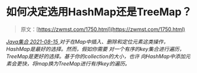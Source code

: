 <!--yml
category: 未分类
date: 0001-01-01 00:00:00
-->

# 如何决定选用HashMap还是TreeMap？

> 原文：[https://zwmst.com/1750.html](https://zwmst.com/1750.html)

   [ *Java集合* ](https://zwmst.com/java%e9%9b%86%e5%90%88)*[ <time datetime="2021-08-15T16:22:57+08:00"> 2021-08-15 </time> ](https://zwmst.com/1750.html)  对于在Map中插入、删除和定位元素这类操作，HashMap是最好的选择。然而，假如你需要 对一个有序的key集合进行遍历，TreeMap是更好的选择。基于你的collection的大小，也许 向HashMap中添加元素会更快，将map换为TreeMap进行有序key的遍历。*